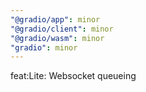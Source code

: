 ```yaml
---
"@gradio/app": minor
"@gradio/client": minor
"@gradio/wasm": minor
"gradio": minor
---
```


feat:Lite: Websocket queueing
